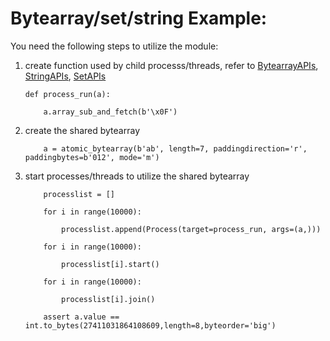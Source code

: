# Bytearray/set/string Example:

You need the following steps to utilize the module:

1) create function used by child processs/threads, refer to  [BytearrayAPIs](./bytearray_api.md),
[StringAPIs](./string_api.md), [SetAPIs](./set_api.md)

    `def process_run(a):`
    
    `    a.array_sub_and_fetch(b'\x0F')`

2) create the shared bytearray


    `    a = atomic_bytearray(b'ab', length=7, paddingdirection='r', paddingbytes=b'012', mode='m')`

3) start processes/threads to utilize the shared bytearray

    `    processlist = []`
    
    `    for i in range(10000):`
    
    `        processlist.append(Process(target=process_run, args=(a,)))`

    `    for i in range(10000):`
    
    `        processlist[i].start()`

    `    for i in range(10000):`
    
    `        processlist[i].join()`

    `    assert a.value == int.to_bytes(27411031864108609,length=8,byteorder='big')`

